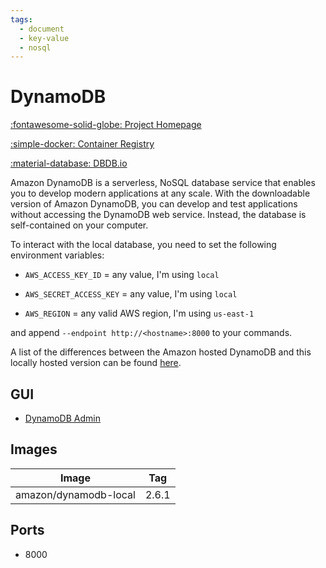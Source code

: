 ```yaml
---
tags:
  - document
  - key-value
  - nosql
---
```

# DynamoDB

[:fontawesome-solid-globe: Project Homepage](https://aws.amazon.com/dynamodb/)

[:simple-docker: Container Registry](https://hub.docker.com/r/amazon/dynamodb-local)

[:material-database: DBDB.io](https://dbdb.io/db/dynamodb)

Amazon DynamoDB is a serverless, NoSQL database service that enables you to develop modern applications at any scale. With the downloadable version of Amazon DynamoDB, you can develop and test applications without accessing the DynamoDB web service. Instead, the database is self-contained on your computer.

To interact with the local database, you need to set the following environment variables:

- `AWS_ACCESS_KEY_ID` = any value, I'm using `local`

- `AWS_SECRET_ACCESS_KEY` = any value, I'm using `local`

- `AWS_REGION` = any valid AWS region, I'm using `us-east-1`

and append `--endpoint http://<hostname>:8000` to your commands.

A list of the differences between the Amazon hosted DynamoDB and this locally hosted version can be found [here](https://docs.aws.amazon.com/amazondynamodb/latest/developerguide/DynamoDBLocal.UsageNotes.html#DynamoDBLocal.Differences).

## GUI

- [DynamoDB Admin](../dynamodb-admin)

## Images
| Image | Tag |
| --- | --- |
| amazon/dynamodb-local | 2.6.1 |

## Ports
- 8000


